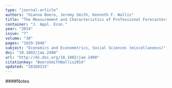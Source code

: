 ```yaml
---
type: "journal-article"
authors: "Gianna Boero, Jeremy Smith, Kenneth F. Wallis"
title: "The Measurement and Characteristics of Professional Forecasters' Uncertainty"
container: "J. Appl. Econ."
year: "2014"
issue: "7"
volume: "30"
pages: "1029-1046"
subject: "Economics and Econometrics, Social Sciences (miscellaneous)"
doi: "10.1002/jae.2400"
url: "http://dx.doi.org/10.1002/jae.2400"
citationkey: "BoeroSmithWallis2014"
updated: "20160315"
---
```


####Notes
